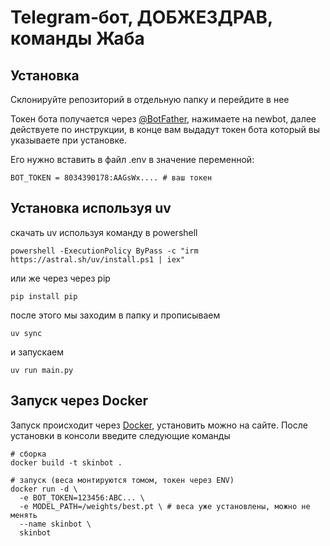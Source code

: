 # Telegram‑бот, ДОБЖЕЗДРАВ, команды Жаба

## Установка
Склонируйте репозиторий в отдельную папку и перейдите в нее

Токен бота получается через [@BotFather](t.me/BotFather), нажимаете на newbot, далее действуете по инструкции, в конце вам выдадут токен бота который вы указываете при установке.

Его нужно вставить в файл .env в значение переменной:
```pwsh
BOT_TOKEN = 8034390178:AAGsWx.... # ваш токен
```

## Установка используя uv
скачать uv используя команду в powershell 
```pwsh
powershell -ExecutionPolicy ByPass -c "irm https://astral.sh/uv/install.ps1 | iex"
```
или же через через pip
```pwsh
pip install pip
```
после этого мы заходим в папку и прописываем
```pwsh
uv sync
```
и запускаем 
```pwsh
uv run main.py
```

## Запуск через Docker
Запуск происходит через [Docker](docker.com), установить можно на сайте.
После установки в консоли введите следующие команды
```shell
# сборка
docker build -t skinbot .

# запуск (веса монтируются томом, токен через ENV)
docker run -d \
  -e BOT_TOKEN=123456:ABC... \
  -e MODEL_PATH=/weights/best.pt \ # веса уже установлены, можно не менять 
  --name skinbot \
  skinbot

```